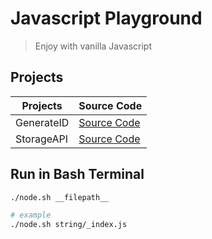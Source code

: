 # Javascript Playground

> Enjoy with vanilla Javascript

## Projects

| Projects   | Source Code                                                                      |
| ---------- | -------------------------------------------------------------------------------- |
| GenerateID | [Source Code](https://github.com/armdnks/JS-Playground/blob/main/generate-id.js) |
| StorageAPI | [Source Code](https://github.com/armdnks/JS-Playground/blob/main/storage-api.js) |

## Run in Bash Terminal

```bash
./node.sh __filepath__

# example
./node.sh string/_index.js
```
